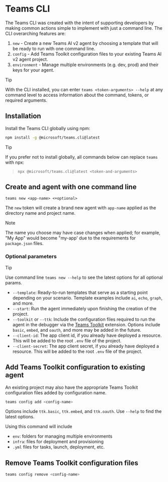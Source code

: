 # Teams CLI

The Teams CLI was created with the intent of supporting developers by making common actions simple to implement with just a command line. The CLI overarching features are:

1. `new` - Create a new Teams AI v2 agent by choosing a template that will be ready to run with one command line.
1. `config` - Add Teams Toolkit configuration files to your existing Teams AI v2 agent project.
1. `environment` - Manage multiple environments (e.g. dev, prod) and their keys for your agent.

> [!TIP]
> With the CLI installed, you can enter `teams <token-arguments> --help` at any command level to access information about the command, tokens, or required arguments.

## Installation

Install the Teams CLI globally using npm:

```sh
npm install -g @microsoft/teams.cli@latest
```

> [!TIP]
> If you prefer not to install globally, all commands below can replace `teams` with npx:
> > ```npx @microsoft/teams.cli@latest <token-and-arguments>```

## Create and agent with one command line

`teams new <app-name> <+optional>`

The `new` token will create a brand new agent with `app-name` applied as the directory name and project name.

> [!NOTE]
> The name you choose may have case changes when applied; for example, "My App" would become "my-app' due to the requirements for `package.json` files.

### Optional parameters

> [!TIP]
> Use command line `teams new --help` to see the latest options for all optional params.

- `--template`: Ready-to-run templates that serve as a starting point depending on your scenario. Template examples include `ai`, `echo`, `graph`, and more.
- `--start`: Run the agent immediately upon finishing the creation of the project.
- `--toolkit` or `--ttk`: Include the configuration files required to run the agent in the debugger via the [Teams Toolkit](https://github.com/OfficeDev/teams-toolkit) extension. Options include `basic`, `embed`, and `oauth`, and more may be added in the future.
- `--client-id`: The app client id, if you already have deployed a resource. This will be added to the root `.env` file of the project.
- `--client-secret`: The app client secret, if you already have deployed a resource. This will be added to the root `.env` file of the project.

## Add Teams Toolkit configuration to existing agent

An existing project may also have the appropriate Teams Toolkit configuration files added by configuration name.

```bash
teams config add <config-name>
```

Options include `ttk.basic`, `ttk.embed`, and `ttk.oauth`. Use `--help` to find the latest options.

Using this command will include
- `env`: folders for managing multiple environments
- `infra`: files for deployment and provisioning
- `.yml` files for tasks, launch, deployment, etc.

## Remove Teams Toolkit configuration files

```bash
teams config remove <config-name>
```
